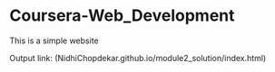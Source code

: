 # Coursera-Web_Development
This is a simple website

Output link: (NidhiChopdekar.github.io/module2_solution/index.html)
